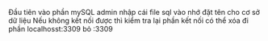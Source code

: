Đầu tiên vào phần mySQL admin nhập cái file sql vào nhớ đặt tên cho cơ sở dữ liệu
Nếu không kết nối được thì kiểm tra lại phần kết nối có thể xóa đi phần localhosst:3309 bỏ :3309
